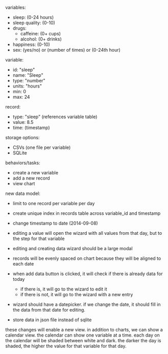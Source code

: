 variables:

- sleep: (0-24 hours)
- sleep quality: (0-10)
- drugs:
  - caffeine: (0+ cups)
  - alcohol: (0+ drinks)
- happiness: (0-10)
- sex: (yes/no) or (number of times) or (0-24th hour)

variable:
  - id: "sleep"
  - name: "Sleep"
  - type: "number"
  - units: "hours"
  - min: 0
  - max: 24

record:
  - type: "sleep" (references variable table)
  - value: 8.5
  - time: (timestamp)

storage options:
  - CSVs (one file per variable)
  - SQLite

behaviors/tasks:

- create a new variable
- add a new record
- view chart

new data model:

- limit to one record per variable per day
- create unique index in records table across variable_id and timestamp
- change timestamp to date (2014-09-08)
- editing a value will open the wizard with all values from that day, but to the step for that variable
- editing and creating data wizard should be a large modal
- records will be evenly spaced on chart because they will be aligned to each date
- when add data button is clicked, it will check if there is already data for today
  - if there is, it will go to the wizard to edit it
  - if there is not, it will go to the wizard with a new entry
- wizard should have a datepicker. if we change the date, it should fill in the data from that date for editing.

- store data in json file instead of sqlite 

these changes will enable a new view. in addition to charts, we can show a calendar view. the calendar can show one
variable at a time. each day on the calendar will be shaded between white and dark. the darker the day is shaded,
the higher the value for that variable for that day.